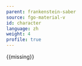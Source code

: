 ```yaml
---
parent: frankenstein-saber
source: fgo-material-v
id: character
language: zh
weight: 4
profile: true
---
```


{{missing}}
